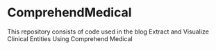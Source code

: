 # ComprehendMedical
This repository consists of code used in the blog Extract and Visualize Clinical Entities Using Comprehend Medical
